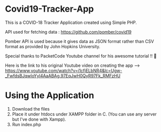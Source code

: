 # Covid19-Tracker-App

This is a COVID-18 Tracker Application created using Simple PHP.


API used for fetching data : https://github.com/pomber/covid19

Pomber API is used because it gives data as JSON format rather than CSV format as provided by John Hopkins University.


Special thanks to PacketCode Youtube channel for his awesome tutorial !! 💎

Here is the link to his original Youtube video on creating the app --> https://www.youtube.com/watch?v=i1cfjELbNR4&lc=Ugw-_FwfdsBJqwloYyl4AaABAg.97EqJwH0QyR97Fk_RMFzHU

# Using the Application
1) Download the files
2) Place it under htdocs under XAMPP folder in C. (You can use any server but I've done with Xampp).
3) Run index.php


